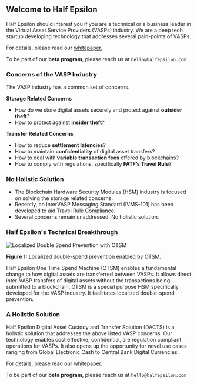 ## Welcome to Half Epsilon



Half Epsilon should interest you if you are a technical or a business leader in the Virtual Asset Service Providers (VASPs) industry. We are a deep tech startup developing technology that addresses several pain-points of VASPs. 

For details, please read our [whitepaper.](https://half-epsilon.github.io/DACTSv1.pdf) 

To be part of our **beta program**, please reach us at ```hello@halfepsilon.com```


### Concerns of the VASP Industry

The VASP industry has a common set of concerns. 

**Storage Related Concerns**

- How do we store digital assets securely and protect against **outsider theft**? 
- How to protect against **insider theft**? 

**Transfer Related Concerns**

- How to reduce **settlement latencies**? 
- How to maintain **confidentiality** of digital asset transfers? 
- How to deal with **variable transaction fees** offered by blockchains? 
- How to comply with regulations, specifically **FATF’s Travel Rule**? 

### No Holistic Solution

- The Blockchain Hardware Security Modules (HSM) industry is focused on solving the storage related concerns. 
- Recently, an InterVASP Messaging Standard (IVMS-101) has been developed to aid Travel Rule Compliance. 
- Several concerns remain unaddressed. No holistic solution.

### Half Epsilon's Technical Breakthrough


![Localized Double Spend Prevention with OTSM](https://half-epsilon.github.io/OTSM.png)

**Figure 1:** Localized double-spend prevention enabled by OTSM.


Half Epsilon One Time Spend Machine (OTSM) enables a fundamental change to how digital assets are transferred between VASPs. It allows direct inter-VASP transfers of digital assets without the transactions being submitted to a blockchain. OTSM is a special purpose HSM specifically developed for the VASP industry. It facilitates localized double-spend prevention. 

### A Holistic Solution

Half Epsilon Digital Asset Custody and Transfer Solution (DACTS) is a holistic solution that addresses the above listed VASP concerns. Our technology enables cost effective, confidential, are regulation compliant operations for VASPs. It also opens up the opportunity for novel use cases ranging from Global Electronic Cash to Central Bank Digital Currencies.

For details, please read our [whitepaper.](https://half-epsilon.github.io/DACTSv1.pdf) 

To be part of our **beta program**, please reach us at ```hello@halfepsilon.com```
